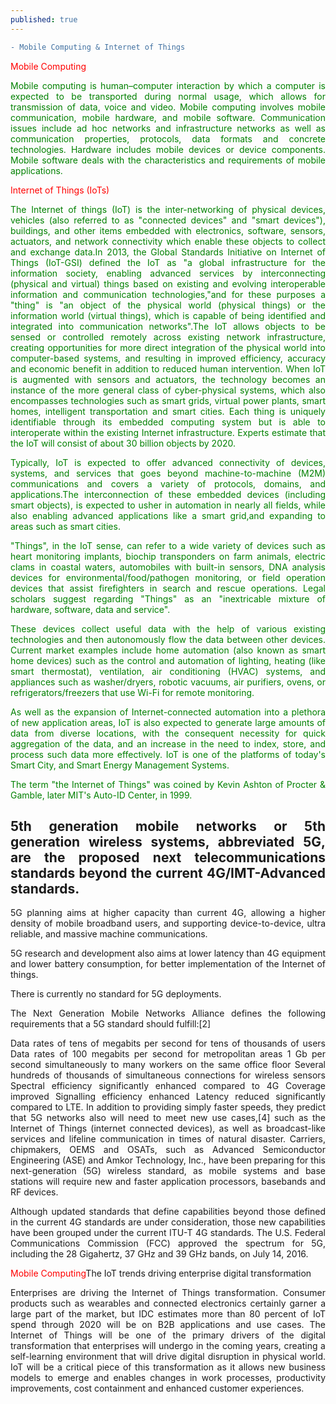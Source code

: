 ```yaml
---
published: true
---
```

```diff
- Mobile Computing & Internet of Things
```
<span style="color:red">Mobile Computing</span>
<div style="text-align: justify"><span style="color:green">Mobile computing is human–computer interaction by which a computer is expected to be transported during normal usage, which allows for transmission of data, voice and video. Mobile computing involves mobile communication, mobile hardware, and mobile software. Communication issues include ad hoc networks and infrastructure networks as well as communication properties, protocols, data formats and concrete technologies. Hardware includes mobile devices or device components. Mobile software deals with the characteristics and requirements of mobile applications.</span><br>


<span style="color:red">Internet of Things (IoTs)</span>
<div style="text-align: justify"><span style="color:green">The Internet of things (IoT) is the inter-networking of physical devices, vehicles (also referred to as "connected devices" and "smart devices"), buildings, and other items embedded with electronics, software, sensors, actuators, and network connectivity which enable these objects to collect and exchange data.In 2013, the Global Standards Initiative on Internet of Things (IoT-GSI) defined the IoT as "a global infrastructure for the information society, enabling advanced services by interconnecting (physical and virtual) things based on existing and evolving interoperable information and communication technologies,"and for these purposes a "thing" is "an object of the physical world (physical things) or the information world (virtual things), which is capable of being identified and integrated into communication networks".The IoT allows objects to be sensed or controlled remotely across existing network infrastructure, creating opportunities for more direct integration of the physical world into computer-based systems, and resulting in improved efficiency, accuracy and economic benefit in addition to reduced human intervention. When IoT is augmented with sensors and actuators, the technology becomes an instance of the more general class of cyber-physical systems, which also encompasses technologies such as smart grids, virtual power plants, smart homes, intelligent transportation and smart cities. Each thing is uniquely identifiable through its embedded computing system but is able to interoperate within the existing Internet infrastructure. Experts estimate that the IoT will consist of about 30 billion objects by 2020.

Typically, IoT is expected to offer advanced connectivity of devices, systems, and services that goes beyond machine-to-machine (M2M) communications and covers a variety of protocols, domains, and applications.The interconnection of these embedded devices (including smart objects), is expected to usher in automation in nearly all fields, while also enabling advanced applications like a smart grid,and expanding to areas such as smart cities.

"Things", in the IoT sense, can refer to a wide variety of devices such as heart monitoring implants, biochip transponders on farm animals, electric clams in coastal waters, automobiles with built-in sensors, DNA analysis devices for environmental/food/pathogen monitoring, or field operation devices that assist firefighters in search and rescue operations. Legal scholars suggest regarding "Things" as an "inextricable mixture of hardware, software, data and service".

These devices collect useful data with the help of various existing technologies and then autonomously flow the data between other devices. Current market examples include home automation (also known as smart home devices) such as the control and automation of lighting, heating (like smart thermostat), ventilation, air conditioning (HVAC) systems, and appliances such as washer/dryers, robotic vacuums, air purifiers, ovens, or refrigerators/freezers that use Wi-Fi for remote monitoring.

As well as the expansion of Internet-connected automation into a plethora of new application areas, IoT is also expected to generate large amounts of data from diverse locations, with the consequent necessity for quick aggregation of the data, and an increase in the need to index, store, and process such data more effectively. IoT is one of the platforms of today's Smart City, and Smart Energy Management Systems.

The term "the Internet of Things" was coined by Kevin Ashton of Procter & Gamble, later MIT's Auto-ID Center, in 1999.</span></div>

## 5th generation mobile networks or 5th generation wireless systems, abbreviated 5G, are the proposed next telecommunications standards beyond the current 4G/IMT-Advanced standards.

<div style="text-align: justify">5G planning aims at higher capacity than current 4G, allowing a higher density of mobile broadband users, and supporting device-to-device, ultra reliable, and massive machine communications.

5G research and development also aims at lower latency than 4G equipment and lower battery consumption, for better implementation of the Internet of things.

There is currently no standard for 5G deployments.

The Next Generation Mobile Networks Alliance defines the following requirements that a 5G standard should fulfill:[2]

Data rates of tens of megabits per second for tens of thousands of users
Data rates of 100 megabits per second for metropolitan areas
1 Gb per second simultaneously to many workers on the same office floor
Several hundreds of thousands of simultaneous connections for wireless sensors
Spectral efficiency significantly enhanced compared to 4G
Coverage improved
Signalling efficiency enhanced
Latency reduced significantly compared to LTE.
In addition to providing simply faster speeds, they predict that 5G networks also will need to meet new use cases,[4] such as the Internet of Things (internet connected devices), as well as broadcast-like services and lifeline communication in times of natural disaster. Carriers, chipmakers, OEMS and OSATs, such as Advanced Semiconductor Engineering (ASE) and Amkor Technology, Inc., have been preparing for this next-generation (5G) wireless standard, as mobile systems and base stations will require new and faster application processors, basebands and RF devices.

Although updated standards that define capabilities beyond those defined in the current 4G standards are under consideration, those new capabilities have been grouped under the current ITU-T 4G standards. The U.S. Federal Communications Commission (FCC) approved the spectrum for 5G, including the 28 Gigahertz, 37 GHz and 39 GHz bands, on July 14, 2016.</div>

<span style="color:red">Mobile Computing</span>The IoT trends driving enterprise digital transformation</span>

<div style="text-align: justify">Enterprises are driving the Internet of Things transformation. Consumer products such as wearables and connected electronics certainly garner a large part of the market, but IDC estimates more than 80 percent of IoT spend through 2020 will be on B2B applications and use cases. The Internet of Things will be one of the primary drivers of the digital transformation that enterprises will undergo in the coming years, creating a self-learning environment that will drive digital disruption in physical world. IoT will be a critical piece of this transformation as it allows new business models to emerge and enables changes in work processes, productivity improvements, cost containment and enhanced customer experiences.</div>
